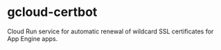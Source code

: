 # gcloud-certbot
Cloud Run service for automatic renewal of wildcard SSL certificates for App Engine apps.
